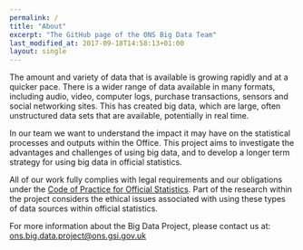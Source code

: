 ```yaml
---
permalink: /
title: "About"
excerpt: "The GitHub page of the ONS Big Data Team"
last_modified_at: 2017-09-18T14:58:13+01:00
layout: single
---
```


The amount and variety of data that is available is growing rapidly and at a quicker pace. There is a wider range of data available in many formats, including audio, video, computer logs, purchase transactions, sensors and social networking sites. This has created big data, which are large, often unstructured data sets that are available, potentially in real time.

In our team we want to understand the impact it may have on the statistical processes and outputs within the Office. This project aims to investigate the advantages and challenges of using big data, and to develop a longer term strategy for using big data in official statistics.

All of our work fully complies with legal requirements and our obligations under the [Code of Practice for Official Statistics](https://www.statisticsauthority.gov.uk/osr/code-of-practice/). Part of the research within the project considers the ethical issues associated with using these types of data sources within official statistics.

For more information about the Big Data Project, please contact us at: [ons.big.data.project@ons.gsi.gov.uk](mailto:ons.big.data.project@ons.gsi.gov.uk)
